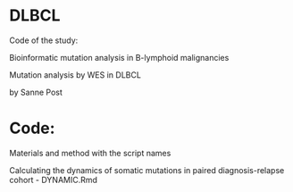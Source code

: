 # DLBCL

Code of the study: 

Bioinformatic mutation analysis in B-lymphoid malignancies

Mutation analysis by WES in DLBCL

by Sanne Post

# Code:
Materials and method with the script names


Calculating the dynamics of somatic mutations in paired diagnosis-relapse cohort - DYNAMIC.Rmd

